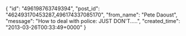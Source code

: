  {
   "id": "496198763749394",
   "post_id": "462493170453287_496174337085170",
   "from_name": "Pete Daoust",
   "message": "How to deal with police: JUST DON'T.....",
   "created_time": "2013-03-26T00:33:49+0000"
 }
